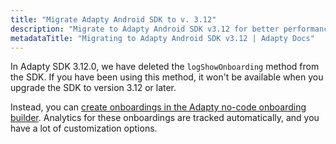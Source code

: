 ```yaml
---
title: "Migrate Adapty Android SDK to v. 3.12"
description: "Migrate to Adapty Android SDK v3.12 for better performance and new monetization features."
metadataTitle: "Migrating to Adapty Android SDK v3.12 | Adapty Docs"
---
```


In Adapty SDK 3.12.0, we have deleted the `logShowOnboarding` method from the SDK.
If you have been using this method, it won't be available when you upgrade the SDK to version 3.12 or later.

Instead, you can [create onboardings in the Adapty no-code onboarding builder](onboardings.md). Analytics for these onboardings are tracked automatically, and you have a lot of customization options.
